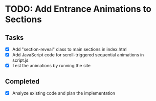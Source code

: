 # TODO: Add Entrance Animations to Sections

## Tasks
- [x] Add "section-reveal" class to main sections in index.html
- [x] Add JavaScript code for scroll-triggered sequential animations in script.js
- [x] Test the animations by running the site

## Completed
- [x] Analyze existing code and plan the implementation
